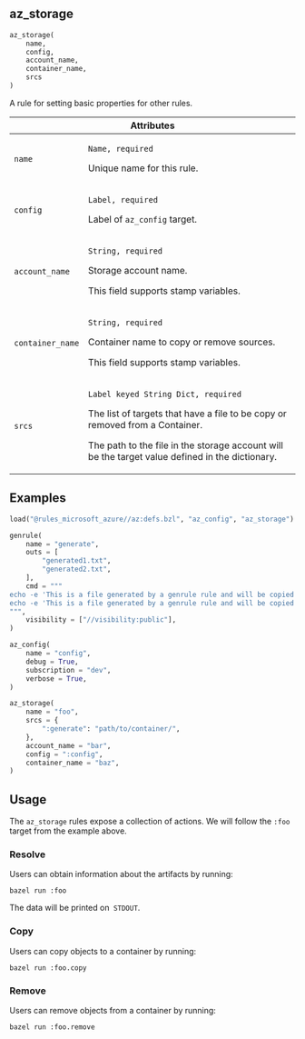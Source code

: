 <a name="az_storage"></a>
## az_storage

```python
az_storage(
    name,
    config,
    account_name,
    container_name,
    srcs
)
```

A rule for setting basic properties for other rules.

<table class="table table-condensed table-bordered table-params">
  <colgroup>
    <col class="col-param" />
    <col class="param-description" />
  </colgroup>
  <thead>
    <tr>
      <th colspan="2">Attributes</th>
    </tr>
  </thead>
  <tbody>
    <tr>
      <td><code>name</code></td>
      <td>
        <p><code>Name, required</code></p>
        <p>Unique name for this rule.</p>
      </td>
    </tr>
    <tr>
      <td><code>config</code></td>
      <td>
        <p><code>Label, required</code></p>
        <p>Label of <code>az_config</code> target.</p>
      </td>
    </tr>
    <tr>
      <td><code>account_name</code></td>
      <td>
        <p><code>String, required</code></p>
        <p>Storage account name.</p>
        <p>This field supports stamp variables.</p>
      </td>
    </tr>
    <tr>
      <td><code>container_name</code></td>
      <td>
        <p><code>String, required</code></p>
        <p>Container name to copy or remove sources. </p>
        <p>This field supports stamp variables.</p>
      </td>
    </tr>
    <tr>
      <td><code>srcs</code></td>
      <td>
        <p><code>Label keyed String Dict, required</code></p>
        <p>The list of targets that have a file to be copy or removed from a Container.</p>
        <p>The path to the file in the storage account will be the target value defined in the dictionary.</p>
      </td>
    </tr>
  </tbody>
</table>

## Examples

```python
load("@rules_microsoft_azure//az:defs.bzl", "az_config", "az_storage")

genrule(
    name = "generate",
    outs = [
        "generated1.txt",
        "generated2.txt",
    ],
    cmd = """
echo -e 'This is a file generated by a genrule rule and will be copied to a blobstorage.' > $(location generated1.txt);
echo -e 'This is a file generated by a genrule rule and will be copied to a blobstorage.' > $(location generated2.txt);
""",
    visibility = ["//visibility:public"],
)

az_config(
    name = "config",
    debug = True,
    subscription = "dev",
    verbose = True,
)

az_storage(
    name = "foo",
    srcs = {
        ":generate": "path/to/container/",
    },
    account_name = "bar",
    config = ":config",
    container_name = "baz",
)
```

## Usage

The `az_storage` rules expose a collection of actions. We will follow the `:foo`
target from the example above.

### Resolve

Users can obtain information about the artifacts by running:

```shell
bazel run :foo
```

The data will be printed on` STDOUT`.

### Copy

Users can copy objects to a container by running:

```shell
bazel run :foo.copy
```

### Remove

Users can remove objects from a container by running:

```shell
bazel run :foo.remove
```
